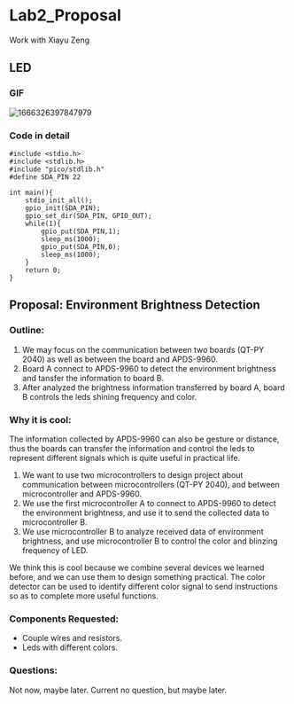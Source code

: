 # Lab2_Proposal

Work with Xiayu Zeng

## LED
### GIF

![1666326397847979](https://user-images.githubusercontent.com/114005477/197112963-a36c6ebc-540e-452f-873b-63179c8ebd34.gif)

### Code in detail

```
#include <stdio.h>
#include <stdlib.h>
#include "pico/stdlib.h"
#define SDA_PIN 22

int main(){
    stdio_init_all();
    gpio_init(SDA_PIN);
    gpio_set_dir(SDA_PIN, GPIO_OUT);
    while(1){
        gpio_put(SDA_PIN,1);
        sleep_ms(1000);
        gpio_put(SDA_PIN,0);
        sleep_ms(1000);
    }
    return 0;
}
```
## Proposal: Environment Brightness Detection
### Outline:
1. We may focus on the communication between two boards (QT-PY 2040) as well as between the board and APDS-9960.
2. Board A connect to APDS-9960 to detect the environment brightness and tansfer the information to board B.
3. After analyzed the brightness information transferred by board A, board B controls the leds shining frequency and color.
### Why it is cool:
  The information collected by APDS-9960 can also be gesture or distance, thus the boards can transfer the information and control the leds to represent different signals which is quite useful in practical life.
1. We want to use two microcontrollers to design project about communication between microcontrollers (QT-PY 2040), and between microcontroller and APDS-9960.
2. We use the first microcontroller A to connect to APDS-9960 to detect the environment brightness, and use it to send the collected data to microcontroller B.
3. We use microcontroller B to analyze received data of environment brightness, and use microcontroller B to control the color and blinzing frequency of LED.

We think this is cool because we combine several devices we learned before, and we can use them to design something practical. The color detector can be used to identify different color signal to send instructions so as to complete more useful functions.

### Components Requested:
*   Couple wires and resistors.
*   Leds with different colors.
### Questions:
Not now, maybe later.
Current no question, but maybe later.

